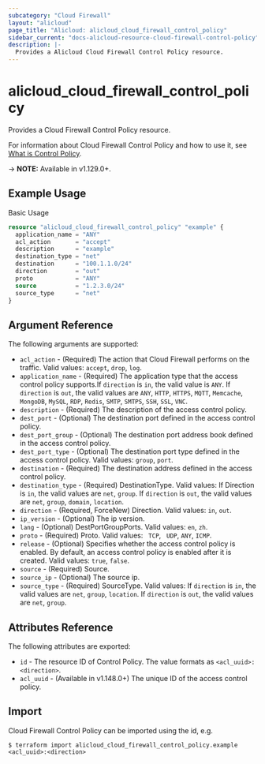 ```yaml
---
subcategory: "Cloud Firewall"
layout: "alicloud"
page_title: "Alicloud: alicloud_cloud_firewall_control_policy"
sidebar_current: "docs-alicloud-resource-cloud-firewall-control-policy"
description: |-
  Provides a Alicloud Cloud Firewall Control Policy resource.
---
```


# alicloud\_cloud\_firewall\_control\_policy

Provides a Cloud Firewall Control Policy resource.

For information about Cloud Firewall Control Policy and how to use it, see [What is Control Policy](https://www.alibabacloud.com/help/doc-detail/138867.htm).

-> **NOTE:** Available in v1.129.0+.

## Example Usage

Basic Usage

```terraform
resource "alicloud_cloud_firewall_control_policy" "example" {
  application_name = "ANY"
  acl_action       = "accept"
  description      = "example"
  destination_type = "net"
  destination      = "100.1.1.0/24"
  direction        = "out"
  proto            = "ANY"
  source           = "1.2.3.0/24"
  source_type      = "net"
}

```

## Argument Reference

The following arguments are supported:

* `acl_action` - (Required) The action that Cloud Firewall performs on the traffic. Valid values: `accept`, `drop`, `log`.
* `application_name` - (Required) The application type that the access control policy supports.If `direction` is `in`, the valid value is `ANY`. If `direction` is `out`, the valid values are `ANY`, `HTTP`, `HTTPS`, `MQTT`, `Memcache`, `MongoDB`, `MySQL`, `RDP`, `Redis`, `SMTP`, `SMTPS`, `SSH`, `SSL`, `VNC`.
* `description` - (Required) The description of the access control policy.
* `dest_port` - (Optional) The destination port defined in the access control policy. 
* `dest_port_group` - (Optional) The destination port address book defined in the access control policy.
* `dest_port_type` - (Optional) The destination port type defined in the access control policy. Valid values: `group`, `port`.
* `destination` - (Required) The destination address defined in the access control policy.
* `destination_type` - (Required) DestinationType. Valid values: If Direction is `in`, the valid values are `net`, `group`. If `direction` is `out`, the valid values are `net`, `group`, `domain`, `location`.
* `direction` - (Required, ForceNew) Direction. Valid values: `in`, `out`.
* `ip_version` - (Optional) The ip version.
* `lang` - (Optional) DestPortGroupPorts. Valid values: `en`, `zh`.
* `proto` - (Required) Proto. Valid values: ` TCP`, ` UDP`, `ANY`, `ICMP`.
* `release` - (Optional) Specifies whether the access control policy is enabled. By default, an access control policy is enabled after it is created. Valid values: `true`, `false`.
* `source` - (Required) Source.
* `source_ip` - (Optional) The source ip.
* `source_type` - (Required) SourceType. Valid values: If `direction` is `in`, the valid values are `net`, `group`, `location`. If `direction` is `out`, the valid values are `net`, `group`.

## Attributes Reference

The following attributes are exported:

* `id` - The resource ID of Control Policy. The value formats as `<acl_uuid>:<direction>`.
* `acl_uuid` - (Available in v1.148.0+) The unique ID of the access control policy.

## Import

Cloud Firewall Control Policy can be imported using the id, e.g.

```
$ terraform import alicloud_cloud_firewall_control_policy.example <acl_uuid>:<direction>
```
